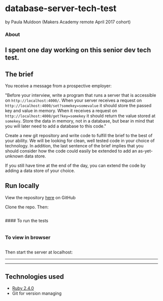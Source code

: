 # database-server-tech-test
by Paula Muldoon (Makers Academy remote April 2017 cohort)

### About
I spent one day working on this senior dev tech test.
---


## The brief

You receive a message from a prospective employer:

"Before your interview, write a program that runs a server that is accessible on `http://localhost:4000/`. When your server receives a request on `http://localhost:4000/set?somekey=somevalue` it should store the passed key and value in memory. When it receives a request on `http://localhost:4000/get?key=somekey` it should return the value stored at `somekey`. Store the data in memory, not in a database, but bear in mind that you will later need to add a database to this code."

Create a new git repository and write code to fulfill the brief to the best of your ability. We will be looking for clean, well tested code in your choice of technology. In addition, the last sentence of the brief implies that you should consider how the code could easily be extended to add an as-yet-unknown data store.

If you still have time at the end of the day, you can extend the code by adding a data store of your choice.

## Run locally
View the repository [here](https://github.com/pmuldoon86/database-server-tech-test) on GitHub

Clone the repo. Then:

```bash
```
#### To run the tests
```bash
```

### To view in browser
```bash
```
Then start the server at localhost:

---
---
## Technologies used

* [Ruby 2.4.0](https://www.ruby-lang.org/en/) 
* Git for version managing
